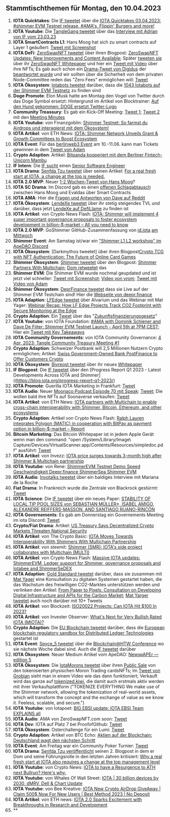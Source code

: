 ## Stammtischthemen für Montag, den 10.04.2023

1. **IOTA Quicktakes**: Die [IF tweetet](https://twitter.com/iota/status/1642814293602193410?s=20) über die [IOTA Quicktakes 03.04.2023: #shimmer EVM Testnet release, #AMA's, Flippin' Burgers and more!](https://www.youtube.com/watch?v=w6UGiEdSQ9k)
2. **IOTA Youtube**: Die [TangleGang tweetet](https://twitter.com/GangTangleTalk/status/1642835080962867201?s=20) über das [Interview mit Adrian von IF vom 23.03.23](https://www.youtube.com/watch?v=FKjB7d41wl8)
3. **IOTA SmartContracts L1**: Hans Moog hat sich zu smart contracts auf Layer 1 geäußert: [Tweet mit Screenshot](https://twitter.com/Vrom14286662/status/1643110641656274946?s=20)
4. **IOTA DeFi**: [ZeroSwapNFT tweetet](https://twitter.com/ZeroSwapNFT/status/1642871695185682433?s=20) über ihren Blogpost: [ZeroSwapNFT Updates: New Improvements and Content Available](https://zeroswapnft.medium.com/zeroswapnft-updates-new-improvements-and-content-available-6ce45a8028be); Später [tweeten sie](https://twitter.com/ZeroSwapNFT/status/1642901005183377410?s=20) über ihr [ZeroSwapNFT Whitepaper](https://whitepaper.zeroswapnft.com/) und hier ein [Tweet mit Video](https://twitter.com/ZeroSwapNFT/status/1642900904226574337?s=20) über ihre NFTs; Es gab auch schon ein [Drama-Tweet von Digidus](https://twitter.com/DigidusPrime/status/1643415745723011074?s=20) der [beantwortet wurde](https://twitter.com/ZeroSwapNFT/status/1643489674810257410?s=20) und wir sollten über die Sicherheit von dem privaten Node-Committee reden das "Zero Fees" ermöglichen will: [Tweet](https://twitter.com/Vrom14286662/status/1643500160482156544?s=20)
5. **IOTA Ökosystem**: [Iotabots tweetet](https://twitter.com/iotabots/status/1642890117307064320?s=20) darüber, dass die [1043 Iotabots auf der Shimmer EVM Testnetz](https://explorer.evm.testnet.shimmer.network/token/0xb5A53615170e4684E488C9E1c641aB9dDC307489/inventory) zu finden sind
6. **Doge Promote**: Elon Musk hatte am Montag den Vogel von Twitter durch das Doge Symbol ersetzt: Hintergrund im Artikel von Blocktrainer: [Auf den Hund gekommen: DOGE ersetzt Twitter-Logo](https://www.blocktrainer.de/auf-den-hund-gekommen-doge-ersetzt-twitter-logo/)
7. **Community Treassury**: Es gab ein Kick-Off Meeting: [Tweet 1](https://twitter.com/TangleTreasury/status/1642959162861813761?s=20); [Tweet 2](https://twitter.com/TangleTreasury/status/1643334663098839041?s=20) mit den [Meeting Minutes](https://www.tangletreasury.org/governance-and-treasury-minutes)
8. **IOTA Youtube**: von Finanzgoblin: [Shimmer Testnet: So farmst du Airdrops und interagierst mit dem Ökosystem!](https://www.youtube.com/watch?v=z93Xoiybbd0&t=283s)
9. **IOTA Artikel**: von ETH News: [IOTA: Shimmer Network Unveils Grant & Growth Committees to Boost Ecosystem](https://www.ethnews.com/iota-shimmer-network-unveils-grant-growth-committees-to-boost-ecosystem/)
10. **IOTA Event**: Für das [berlinweb3 Event](https://t.co/kbqdQq00wA) am 10.-11.06. kann man Tickets gewinnen in dem [Tweet von Adam](https://twitter.com/Schpoopel/status/1643163919106621440?s=20)
11. **Crypto Adaption**: Artikel: [Bitpanda kooperiert mit dem Berliner Fintech-Unicorn Mambu](https://www.trendingtopics.eu/bitpanda-kooperiert-mit-dem-berliner-fintech-unicorn-mambu/)
12. **IF Intern**: Die [IF sucht](https://twitter.com/iota/status/1643191692265127936?s=20) einen [Senior Software Engineer](https://iota-foundation.jobs.personio.com/job/1069610?display=en)
13. **IOTA Drama**: [Senfda Tzu tweetet](https://twitter.com/SenfdaTzu/status/1643217909592776704?s=20) über seinen Artikel: [For a real fresh start at IOTA, a change at the top is needed.](https://medium.com/@karsten.bienek/for-a-real-fresh-start-at-iota-a-change-at-the-top-is-needed-66252724f7e1)
14. **IOTA 2.0 MVP**: Neuer [1-2 Wochen-Tweet von Hans Moog](https://twitter.com/hus_qy/status/1643208529640140800?s=20)?
15. **IOTA SC Drama**: Im Discord gab es einen [offenen Schlagabtausch](https://discord.com/channels/397872799483428865/399035929106579466/1092719648182632448) zwischen Hans Moog und Evaldas über Smart Contracts
16. **IOTA AMA**: Hier die [Fragen und Antworten von Dave auf Reddit](https://www.reddit.com/r/Iota/comments/125ozrx/doubleama_ask_the_smart_contracts_team_on_reddit/)
17. **IOTA Ökosystem**: [LendeXe tweetet](https://twitter.com/LendeXeFinance/status/1643312379323662337?s=20) über ihr stetig steigendes TVL und darüber, dass jetzt [LendeXe auf DefiLlame](https://defillama.com/protocol/lendexe-finance) zu finden ist
18. **IOTA Artikel**: von Crypto News Flash: [IOTA: Shimmer will implement 4 super important governance proposals to foster ecosystem development in billion-$-market – All you need to know](https://www.crypto-news-flash.com/iota-shimmer-will-implement-4-super-important-governance-proposals-to-foster-ecosystem-development-in-billion-market-all-you-need-to-know/)
19. **IOTA 2.0 MVP**: GoShimmer GitHub-Zusammenfassung von [id.iota](https://twitter.com/id_iota) [am Mittwoch](https://twitter.com/id_iota/status/1643508792120979456?s=20)
20. **Shimmer Event**: Am Samstag ist/war ein ["Shimmer L1 L2 workshop" im ApeDAO Discord](https://discord.com/events/952695802415943750/1093074821455302698)
21. **IOTA Ökosystem**: [Darkmythos tweetet] über ihren Blogpost[Crypto TCG with NFT Authentication: The Future of Online Card Games](https://darkmythos.medium.com/crypto-tcg-with-nft-authentication-the-future-of-online-card-games-250f0ba59148) 
22. **Shimmer Ökosystem**: [Shimmer tweetet](https://twitter.com/shimmernet/status/1643599380975345665?s=20) über den Blogpost: [Shimmer Partners With Multichain](https://blog.shimmer.network/shimmer-partners-with-multichain/); [Dom retweetet](https://twitter.com/DomSchiener/status/1643608116473233412?s=20) das
23. **Shimmer EVM**: Die Shimmer EVM wurde nochmal geupdated und ist jetzt viel schneller: [Tweet mit Screenshot](https://twitter.com/TangleVerseWeb/status/1643572817777119233?s=20); [Video von vrom](https://www.youtube.com/watch?v=sE9Lpzr-CSg&t=3s); [Tweet mit Video von Adam](https://twitter.com/Schpoopel/status/1643647345102290944?s=20)
24. **Shimmer Ökosystem**: [DeprFinance tweetet](https://twitter.com/DeeprFinance/status/1643616853107912705?s=20) dass sie Live auf der Shimmer EVM Testchain sind! Hier die [Webseite von deepr.finance](https://www.deepr.finance/faucet)
25. **IOTA Adaption**: [LFEdge tweetet](https://twitter.com/LF_Edge/status/1643631896801189888?s=20) über Alvarium und das Webinar mit Mat Yager: [Webinar Recap: How LF Edge Projects Track CO2 Footprint with Secure Monitoring at the Edge](https://www.lfedge.org/2023/03/08/webinar-recap-how-lf-edge-projects-track-co2-footprint-with-secure-monitoring-at-the-edge/?hss_channel=tw-1085641282175741952)
26. **Crypto Adaption**: Ein [Tweet](https://twitter.com/paddi_hansen/status/1643621737144131584?s=20) über das "[Zukunftsfinanzierungsgesetz](https://bundesfinanzministerium.de/Content/DE/Standardartikel/Themen/Schlaglichter/Start-ups/zukunftsfinanzierungsgesetz.html)"
27. **IOTA Youtube**: von IOTA Foundation: [#AMA with Dominik Schiener and Dave De Fijter: Shimmer EVM Testnet Launch - April 5th at 7PM CEST](https://www.youtube.com/watch?v=eklFukSb69o); Hier ein [Tweet mit Key Takeaways](https://twitter.com/iota_penguin/status/1643684032390078499?s=20)
28. **IOTA Community Governements**: von IOTA Community Governance: [4 Apr, 2023: Tangle Community Treasury Meeting #1](https://www.youtube.com/watch?v=al8vnZaHDBw)
29. **Crypto Adaption**: Schweizer Postbank will 2,5 Millionen Nutzern Crypto ermöglichen; Artikel: [Swiss Government-Owned Bank PostFinance to Offer Customers Crypto](https://www.coindesk.com/business/2023/04/05/swiss-government-owned-bank-postfinance-to-offer-customers-crypto/)
30. **IOTA Ökosystem**: [Bivreost tweetet](https://twitter.com/bivreost/status/1643605641418743812?s=20) über ihr neues [Whitepaper](https://drive.google.com/file/d/1Qfc7WK4Rqdqeeze7q1aKZ19t6wDZ8VKe/view)
31. **IF Blogpost**: Die [IF tweetet](https://twitter.com/iota/status/1643961763971383296?s=20) über den [Progress Report Q1 2023 - Latest Developments Across IOTA and Shimmer]((https://blog.iota.org/progress-report-q1-2023/)
32. **IOTA Promote**: Guerilla IOTA Marketing in Frankfurt: [Tweet](https://twitter.com/Vrom14286662/status/1643922993704235010?s=20)
33. **IOTA Audio**: Neuer [Moonaco Podcast Episode 70 mit Speak](https://open.spotify.com/episode/1NNNJqAH7O12wiUGbq0zVI?si=AdN_cq8-SKe3Ph9yflYHuQ&dd=1): [Tweet](https://twitter.com/MoonacoPodcast/status/1643917953333706752?s=20); Die wollen bald ihre NFTs auf Soonaverse verkaufen: [Tweet](https://twitter.com/SpeakNFT/status/1644285553720938496?s=20)
34. **IOTA Artikel**: von ETH News: [IOTA partners with Multichain to enable cross-chain interoperability with Shimmer, Bitcoin, Ethereum, and other ecosystems](https://www.ethnews.com/iota-partners-with-multichain-to-enable-cross-chain-interoperability-with-shimmer-bitcoin-ethereum-and-other-ecosystems/)
35. **Crypto Adaption**: Artikel von Crypto News Flash: [Ralph Lauren integrates Polygon (MATIC) in cooperation with BitPay as payment option in billion-$-market – Report](https://www.crypto-news-flash.com/ralph-lauren-integrates-polygon-matic-in-cooperation-with-bitpay-as-payment-option-in-billion-market-report/?feed_id=14446&_unique_id=642e6928f3dff)
36. **Bitcoin Marketing**: Das Bitcoin Whitepaper ist in jedem Apple Gerät wenn man den command: "open /System/Library/Image\ Capture/Devices/VirtualScanner.app/Contents/Resources/simpledoc.pdf" ausführt: [Tweet](https://twitter.com/kranirudha/status/1643889717870739456?s=20)
37. **IOTA Artikel**: von Invezz: [IOTA price surges towards 3-month high after Shimmer & Multichain partnership](https://invezz.com/news/2023/04/05/iota-price-surges-towards-3-month-high-after-shimmer-multichain-partnership/)
38. **IOTA Youtube**: von Rene: [ShimmerEVM Testnet Demo Speed Geschwindigkeit Deepr.finance ShimmerSea Shimmer EVM](https://www.youtube.com/watch?v=o3Q3MwuqRQk)
39. **IOTA Audio**: [Invotalks tweetet](https://twitter.com/invotalks/status/1643679777780563969?s=20) über ein baldiges Interview mit Mariana de la Roche
40. **Fiat Drama**: In Frankreich wurde die Zentrale von Blackrock gestürmt: [Tweet](https://twitter.com/TOysmueller/status/1643926653603651587?s=20)
41. **IOTA Science**: Die [IF tweetet](https://twitter.com/iota/status/1643871167546007553?s=20) über ein neues Paper: [STABILITY OF LOCAL TIP POOL SIZES von SEBASTIAN MÜLLER*, ISABEL AMIGO, ALEXANDRE REIFFERS-MASSON, AND SANTIAGO RUANO-RINCÓN](https://arxiv.org/pdf/2302.01625.pdf)
42. **IOTA Governements**: Es gab am Donnerstag ein Governements Meeting im iota Discord: [Tweet](https://twitter.com/PhyloIota/status/1643649998092115969?s=20)
43. **Crypto/Fiat Drama**: Artikel: [US Treasury Says Decentralized Crypto Markets Threaten National Security](https://watcher.guru/news/us-treasury-says-decentralized-crypto-markets-threaten-national-security)
44. **IOTA Artikel**: von The Crypto Basic: [IOTA Moves Towards Interoperability With Shimmers With Multichain Partnership](https://thecryptobasic.com/2023/04/05/iota-moves-towards-interoperability-with-shimmers-with-multichain-partnership/)
45. **IOTA Artikel**: von steemit: [Shimmer (SMR): IOTA's side project collaborates with Multichain (MULTI)](https://steemit.com/iota/@uwe69/shimmer-smr-iota-s-side-project-collaborates-with-multichain-multi)
46. **IOTA Artikel**: von Crypto News Flash: [Massive IOTA updates: ShimmerEVM, Ledger support for Shimmer, governance proposals and Iotabee and ShimmerSeDEX](https://www.crypto-news-flash.com/massive-iota-updates-shimmerevm-ledger-support-for-shimmer-governance-proposals-and-iotabee-and-shimmersedex/?feed_id=14440&_unique_id=642da5e95a90d)
47. **IOTA Adaption**: [Gold Standard tweetet](https://twitter.com/goldstandard/status/1643977627865329670?s=20) darüber, dass sie zusammen mit [Mat Yager](https://twitter.com/Mat_Yarger) eine Konsultation zu digitalen Systemen gestartet haben, die das Wachstum des freiwilligen CO2-Marktes unterstützen werden und verlinken den Artikel: [From Paper to Pixels: Consultation on Developing Digital Infrastructure and APIs for the Carbon Market](https://www.goldstandard.org/blog-item/paper-pixels-consultation-developing-digital-infrastructure-and-apis-carbon-market); [Mat Yarger tweetet](https://twitter.com/Mat_Yarger/status/1644010695175077890?s=20) auch noch darüber mit 10+ Tweets
48. **IOTA Artikel**: von Blockzeit: [ISO20022 Projects: Can IOTA Hit $100 In 2023?](https://blockzeit.com/iso20022-projects-can-iota-make-hit-100-in-2023/)
49. **IOTA Artikel**: von Invester Observer: [What's Next for Very Bullish Rated IOTA (MIOTA)?](https://www.investorsobserver.com/news/crypto-update/whats-next-for-very-bullish-rated-iota-miota-3)
50. **Crypto Adaption**: Die [EU Blockchain tweetet](https://twitter.com/EUBlockchain/status/1643969229883052034?s=20) darüber, dass die [European blockchain regulatory sandbox for Distributed Ledger Technologies](https://ec.europa.eu/digital-building-blocks/wikis/display/EBSI/Sandbox+Project) gestartet ist
51. **IOTA Event**: [Spyce_5 tweetet](https://twitter.com/SPYCE_5/status/1643963037219422209?s=20) über die [Blockchain@HTW Conference](https://blockchainhtwkonferenz.com/) wo sie nächste Woche dabei sind. Auch die [IF tweetet](https://twitter.com/iota/status/1643916463470792705) darüber
52. **IOTA Ökosystem**: Neuer Medium Artikel vom ApeDAO: [NewspAPEr — edition 5](https://iotapes.medium.com/newspaper-edition-5-a1eeda8601d4)
53. **IOTA Ökosystem**: Die [IotaMorons tweetet](https://twitter.com/iotamorons/status/1644233994697953283?s=20) über ihren [Public Sale](https://iotamorons.art/public-sale/) von den tokenisierten physischen Moron Trading cardsNFTs; Im [Tweet von Grobian](https://twitter.com/grobian1/status/1643515426482028544?s=20) sieht man in einem Video wie das dann funktioniert; Verkauft wird das ganze auf [tokenized.kiwi](https://tokenized.kiwi/products/morons?variant=43996184281355), die damit auch erstmals aktiv werden mit ihrer Verkaufsplattform ("TOKENIZE EVERYTHING We make use of the Shimmer network, allowing the tokenization of real-world assets, which will transform the concept and the exchange of value as we know it. Feeless, scalable, and secure.") 
54. **IOTA Youtube**: von Iotapoet: [BIG EBSI update: IOTA EBSI Team EXPLAINS all](https://www.youtube.com/watch?v=MCRGNPdPIwQ)
55. **IOTA Audio**: AMA von ZeroSwapNFT.com soon: [Tweet](https://twitter.com/ZeroSwapNFT/status/1644269656121700352?s=20)
56. **IOTA Dev**: IOTA auf Platz 7 bei ProofofGithub: [Tweet](https://twitter.com/ProofofGitHub/status/1644248667518382086?s=20)
57. **IOTA Ökosystem**: Osterchallenge für ein Lumi: [Tweet](https://twitter.com/ShimmerSeaDEX/status/1644248650241961986?s=20)
58. **Crypto Adaption**: Artikel von BTC Echo: [Aktien auf der Blockchain: Deutschland wagt den nächsten Schritt](https://www.btc-echo.de/news/aktien-auf-der-blockchain-deutschland-wagt-den-naechsten-schritt-162335/)
59. **IOTA Event**: Am Freitag war ein Community Poker Turnier: [Tweet](https://twitter.com/IotaPunks_71/status/1642067681061879808?s=20)
60. **IOTA Drama**: [Senfda Tzu veröffentlicht](https://twitter.com/SenfdaTzu/status/1644017600865640456?s=20) seinen 2. Blogpost in dem er Dom und seine Führungsrolle in den letzten Jahren kritisiert: [Why a real fresh start at IOTA also requires a change at the top management level](https://medium.com/@karsten.bienek/why-a-real-fresh-start-at-iota-also-requires-a-change-at-the-top-management-level-3526c17a8a58)
61. **IOTA Youtube**: von Crypto News: [IOTA to have a Resurgence to ATH next Bullrun? Here's why.](https://www.youtube.com/watch?v=XOd1V6gtu1k&t=69s)
62. **IOTA Youtube**: von Whales Of Wall Street: [IOTA | 30 billion devices by 2030, dMRV, Dell & Chart Update](https://www.youtube.com/watch?v=c-qc_rD2x8I&t=149s)
63. **IOTA Youtube**: von Bee Kreative: [IOTA New Crypto AirDrop GiveAway | Claim 500$ Now For New Users | Best Method 2023 | No Deposit](https://www.youtube.com/watch?v=vxG9A7JFrcU)
64. **IOTA Artikel**: von ETH news: [IOTA 2.0 Sparks Excitement with Breakthroughs in Research and Development](https://www.ethnews.com/iota-2-0-sparks-excitement-with-breakthroughs-in-research-and-development/)
65. **



